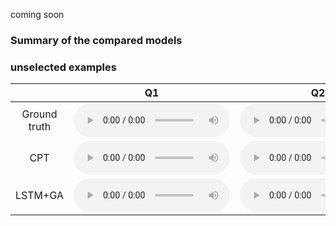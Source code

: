 coming soon

### Summary of the compared models

### unselected examples




<table>
  <thead>
    <tr>
      <th style="text-align: center">&nbsp;</th>
      <th style="text-align: center">Q1</th>
      <th style="text-align: center">Q2</th>
      <th style="text-align: center">Q3</th>
      <th style="text-align: center">Q4</th>
    </tr>
  </thead>
  <tbody>
    <tr>
      <td style="text-align: center;width:200px;">Ground truth</td>
      <td style="text-align: center"><audio src="assets\audio\unselected\ground_truth_emopia/Q1_2Z9SjI131jA_4.mp3" style="width:250px;" type="audio/mpeg" controls="" controlslist="nodownload noplaybackrate"></audio></td>
      <td style="text-align: center"><audio src="assets\audio\unselected\ground_truth_emopia/Q2_FUAK5TBaNY8_1.mp3" style="width:250px;" type="audio/mpeg" controls="" controlslist="nodownload noplaybackrate"></audio></td>
      <td style="text-align: center"><audio src="assets\audio\unselected\ground_truth_emopia/Q3_Ie5koh4qvJc_23.mp3" style="width:250px;" type="audio/mpeg" controls="" controlslist="nodownload noplaybackrate"></audio></td>
      <td style="text-align: center"><audio src="assets\audio\unselected\ground_truth_emopia/Q4_6kRPHamGDSo_2.mp3" style="width:250px;" type="audio/mpeg" controls="" controlslist="nodownload noplaybackrate"></audio></td>
    </tr>
    <tr>
      <td style="text-align: center;width:200px;">CPT</td>
      <td style="text-align: center"><audio src="assets\audio\unselected\baseline/Q1_dzszblrnvl.mp3" style="width:250px;" type="audio/mpeg" controls="" controlslist="nodownload noplaybackrate"></audio></td>
      <td style="text-align: center"><audio src="assets\audio\unselected\baseline/Q2_iachvssayv.mp3" style="width:250px;" type="audio/mpeg" controls="" controlslist="nodownload noplaybackrate"></audio></td>
      <td style="text-align: center"><audio src="assets\audio\unselected\baseline/Q3_diyiwogtjw.mp3" style="width:250px;" type="audio/mpeg" controls="" controlslist="nodownload noplaybackrate"></audio></td>
      <td style="text-align: center"><audio src="assets\audio\unselected\baseline/Q4_cciemwzuex.mp3" style="width:250px;" type="audio/mpeg" controls="" controlslist="nodownload noplaybackrate"></audio></td>
    </tr>
    <tr>
      <td style="text-align: center;width:200px;">LSTM+GA</td>
      <td style="text-align: center"><audio src="assets\audio\unselected\mlstm/Q1_bzxgrdnkls.mp3" style="width:250px;" type="audio/mpeg" controls="" controlslist="nodownload noplaybackrate"></audio></td>
      <td style="text-align: center"><audio src="assets\audio\unselected\mlstm/Q2_kctqmwrakg.mp3" style="width:250px;" type="audio/mpeg" controls="" controlslist="nodownload noplaybackrate"></audio></td>
      <td style="text-align: center"><audio src="assets\audio\unselected\mlstm/Q3_ftgzcccwem.mp3" style="width:250px;" type="audio/mpeg" controls="" controlslist="nodownload noplaybackrate"></audio></td>
      <td style="text-align: center"><audio src="assets\audio\unselected\mlstm/Q4_fekellzrrp.mp3" style="width:250px;" type="audio/mpeg" controls="" controlslist="nodownload noplaybackrate"></audio></td>
    </tr>
  </tbody>
</table>

